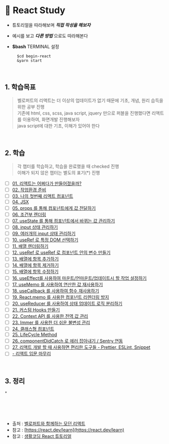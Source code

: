 # 🤔 React Study 

* 튜토리얼을 따라해보며 _**직접 작성을 해보자**_
* 예시를 보고 _**다른 방법**_ 으로도 따라해본다
* **$bash** TERMINAL 설정
    
        $cd begin-react   
        &yarn start   

<br />

## 1. 학습목표

> 벨로퍼트의 리액트는 더 이상의 업데이트가 없기 때문에 기초, 개념, 원리 습득을 위한 공부 진행   
> 기존에 html, css, scss, java script, jquery 만으로 퍼블을 진행했다면 리액트를 이용하여, 화면개발 진행해보자   
> java script에 대한 기초, 이해가 있어야 한다

<br />

## 2. 학습

> 각 챕터를 학습하고, 학습을  완료했을 때 checked 진행  
> 이해가 되지 않은 챕터는 별도의 표기(*) 진행

* [ ] [01. 리액트는 어쩌다가 만들어졌을까?](https://react.vlpt.us/basic/01-concept.html)
* [ ] [02. 작업환경 준비](https://react.vlpt.us/basic/02-prepare.html)
* [ ] [03. 나의 첫번째 리액트 컴포넌트](https://react.vlpt.us/basic/03-first-component.html)
* [ ] [04. JSX](https://react.vlpt.us/basic/04-jsx.html)
* [ ] [05. props 를 통해 컴포넌트에게 값 전달하기](https://react.vlpt.us/basic/05-props.html)
* [ ] [06. 조건부 렌더링](https://react.vlpt.us/basic/06-conditional-rendering.html)
* [ ] [07. useState 를 통해 컴포넌트에서 바뀌는 값 관리하기](https://react.vlpt.us/basic/07-useState.html)
* [ ] [08. input 상태 관리하기](https://react.vlpt.us/basic/08-manage-input.html)
* [ ] [09. 여러개의 input 상태 관리하기](https://react.vlpt.us/basic/09-multiple-inputs.html)
* [ ] [10. useRef 로 특정 DOM 선택하기](https://react.vlpt.us/basic/10-useRef.html)
* [ ] [11. 배열 렌더링하기](https://react.vlpt.us/basic/11-render-array.html)
* [ ] [12. useRef 로 useRef 로 컴포넌트 안의 변수 만들기](https://react.vlpt.us/basic/12-variable-with-useRef.html)
* [ ] [13. 배열에 항목 추가하기](https://react.vlpt.us/basic/13-array-insert.html)
* [ ] [14. 배열에 항목 제거하기](https://react.vlpt.us/basic/14-array-remove.html)
* [ ] [15. 배열에 항목 수정하기](https://react.vlpt.us/basic/15-array-modify.html)
* [ ] [16. useEffect를 사용하여 마운트/언마운트/업데이트시 할 작업 설정하기](https://react.vlpt.us/basic/16-useEffect.html)
* [ ] [17. useMemo 를 사용하여 연산한 값 재사용하기](https://react.vlpt.us/basic/17-useMemo.html)
* [ ] [18. useCallback 를 사용하여 함수 재사용하기](https://react.vlpt.us/basic/18-useCallback.html)
* [ ] [19. React.memo 를 사용한 컴포넌트 리렌더링 방지](https://react.vlpt.us/basic/19-React.memo.html)
* [ ] [20. useReducer 를 사용하여 상태 업데이트 로직 분리하기](https://react.vlpt.us/basic/20-useReducer.html)
* [ ] [21. 커스텀 Hooks 만들기](https://react.vlpt.us/basic/21-custom-hook.html)
* [ ] [22. Context API 를 사용한 전역 값 관리](https://react.vlpt.us/basic/22-context-dispatch.html)
* [ ] [23. Immer 를 사용한 더 쉬운 불변성 관리](https://react.vlpt.us/basic/23-immer.html)
* [ ] [24. 클래스형 컴포넌트](https://react.vlpt.us/basic/24-class-component.html)
* [ ] [25. LifeCycle Method](https://react.vlpt.us/basic/25-lifecycle.html)
* [ ] [26. componentDidCatch 로 에러 잡아내기 / Sentry 연동](https://react.vlpt.us/basic/26-componentDidCatch-and-sentry.html)
* [ ] [27. 리액트 개발 할 때 사용하면 편리한 도구들 - Prettier, ESLint, Snippet](https://react.vlpt.us/basic/27-useful-tools.html)
* [ ] [- 리액트 입문 마무리](https://react.vlpt.us/basic/CONCLUSION.html)

<br />

## 3. 정리

    * 

<br />
<br />
<br />


- 출처 :  [벨로퍼트와 함께하는 모던 리액트](https://react.vlpt.us/)
- 참고 :  [https://react.dev/learn](https://react.dev/learn)
- 참고 :  [생활코딩 React 튜토리얼](https://www.opentutorials.org/course/4900)